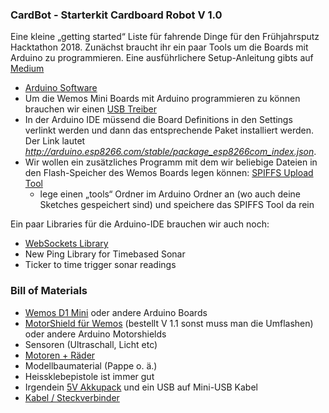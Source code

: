 
### CardBot - Starterkit Cardboard Robot V 1.0


Eine kleine „getting started“ Liste für fahrende Dinge für den Frühjahrsputz Hacktathon 2018. Zunächst braucht ihr ein paar Tools um die Boards mit Arduino zu programmieren. Eine ausführlichere Setup-Anleitung gibts auf [Medium][1]
* [Arduino Software][2]
* Um die Wemos Mini Boards mit Arduino programmieren zu können brauchen wir einen [USB Treiber][3]
* In der Arduino IDE müssend die Board Definitions in den Settings verlinkt werden und dann das entsprechende Paket installiert werden. Der Link lautet *http://arduino.esp8266.com/stable/package_esp8266com_index.json*.
* Wir wollen ein zusätzliches Programm mit dem wir beliebige Dateien in den Flash-Speicher des Wemos Boards legen können: [SPIFFS Upload Tool][4] 
	* lege einen „tools“ Ordner im Arduino Ordner an (wo auch deine Sketches gespeichert sind) und speichere das SPIFFS Tool da rein

Ein paar Libraries für die Arduino-IDE brauchen wir auch noch:
* [WebSockets Library][5] 
* New Ping Library for Timebased Sonar
* Ticker to time trigger sonar readings


### Bill of Materials
- [Wemos D1 Mini][6] oder andere Arduino Boards 
- [MotorShield für Wemos][7] (bestellt V 1.1 sonst muss man die Umflashen) oder andere Arduino Motorshields
- Sensoren (Ultraschall, Licht etc)
- [Motoren + Räder][8] 
- Modellbaumaterial (Pappe o. ä.)
- Heissklebepistole ist immer gut
- Irgendein [5V Akkupack][9] und ein USB auf Mini-USB Kabel
- [Kabel / Steckverbinder][10]

[1]:	[https://medium.com/@jimgbest/getting-the-wemos-d1-mini-board-to-work-on-mac-os-10-13-high-sierra-f30324d82db2]
[2]:	[https://www.arduino.cc/en/Main/Software]
[3]:	[https://wiki.wemos.cc/downloads]
[4]:	[https://github.com/esp8266/arduino-esp8266fs-plugin/releases]
[5]:	[https://github.com/Links2004/arduinoWebSockets]
[6]:	[https://wiki.wemos.cc/products:d1:d1%5C_mini]
[7]:	[https://wiki.wemos.cc/products:d1%5C_mini%5C_shields:motor%5C_shield]
[8]:	https://www.amazon.de/Gaoxing-Tech-Arduino-Kunststoff-Getriebemotor/dp/B01NH7SASE/ref=pd_sbs_21_5?_encoding=UTF8&pd_rd_i=B01NH7SASE&pd_rd_r=1c4a00b2-46ef-11e8-92c5-913bb7819b21&pd_rd_w=L1xvh&pd_rd_wg=JKUh9&pf_rd_i=desktop-dp-sims&pf_rd_m=A3JWKAKR8XB7XF&pf_rd_p=1662399603728955198&pf_rd_r=KFH58DVV45XSVHTRVC5B&pf_rd_s=desktop-dp-sims&pf_rd_t=40701&psc=1&refRID=KFH58DVV45XSVHTRVC5B
[9]:	https://www.amazon.de/TL-PB10400-10400mAh-Powerbank-Ausgang5V-Android-Ger%C3%A4te/dp/B00FZVYHOO/ref=sr_1_1?s=ce-de&ie=UTF8&qid=1524485857&sr=1-1&keywords=tp%2Blink%2Bakku&th=1
[10]:	https://www.amazon.de/Elegoo-Female-Female-Male-Female-Steckbr%C3%BCcken-Drahtbr%C3%BCcken-bunt/dp/B01EV70C78/ref=sr_1_1?s=ce-de&ie=UTF8&qid=1524485938&sr=1-1&keywords=arduino+kabel